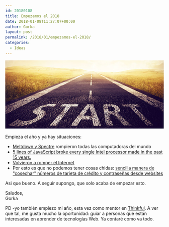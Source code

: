 ```yaml
---
id: 20180108
title: Empezamos el 2018
date: 2018-01-08T11:27:07+00:00
author: Gorka
layout: post
permalink: /2018/01/empezamos-el-2018/
categories:
  - Ideas
---
```


<img style="margin: auto;" src="/public/img/2018/01/starts.jpg" alt="Start" />

Empieza el año y ya hay situaciones:

- [Meltdown y Spectre](https://www.wired.com/story/meltdown-and-spectre-vulnerability-fix/) rompieron todas las computadoras del mundo
- [5 lines of JavaScript broke every single Intel processor made in the past 15 years.](https://twitter.com/themikepan/status/949059784908484608)
- [Volvieron a romper el Internet](http://blog.npmjs.org/post/169432444640/npm-operational-incident-6-jan-2018)
- Por esto es que no podemos tener cosas chidas: [sencilla manera de "cosechar" números de tarjeta de crédito y contraseñas desde websites](https://hackernoon.com/im-harvesting-credit-card-numbers-and-passwords-from-your-site-here-s-how-9a8cb347c5b5)

Asi que bueno. A seguir supongo, que solo acaba de empezar esto.

Saludos,<br />
Gorka

PD -yo también empiezo mi año, esta vez como mentor en [Thinkful](https://www.thinkful.com/). A ver que tal, me gusta mucho la oportunidad: guiar a personas que están interesadas en aprender de tecnologías Web. Ya contaré como va todo.
